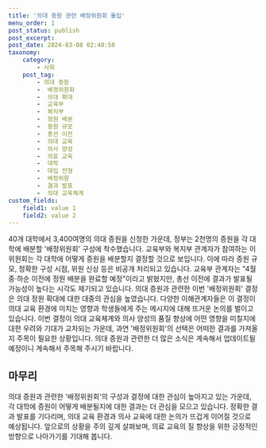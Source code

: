 ```yaml
---
title: '의대 증원 관련 배정위원회 돌입'
menu_order: 1
post_status: publish
post_excerpt: 
post_date: 2024-03-08 02:48:50
taxonomy:
    category:
        - 사회
    post_tag:
        - 의대 증원
        -  배정위원회
        -  의대 확대
        -  교육부
        -  복지부
        -  정원 배분
        -  증원 규모
        -  총선 이전
        -  의대 교육
        -  의사 양성
        -  의료 교육
        -  대학
        -  대입 전형
        -  배정위원
        -  결과 발표
        -  의대 교육체계
custom_fields:
    field1: value 1
    field2: value 2
---
```


40개 대학에서 3,400여명의 의대 증원을 신청한 가운데, 정부는 2천명의 증원을 각 대학에 배분할 '배정위원회' 구성에 착수했습니다. 교육부와 복지부 관계자가 참여하는 이 위원회는 각 대학에 어떻게 증원을 배분할지 결정할 것으로 보입니다. 이에 따라 증원 규모, 정확한 구성 시점, 위원 신상 등은 비공개 처리되고 있습니다.
교육부 관계자는 "4월 중·하순 이전에 정원 배분을 완료할 예정"이라고 밝혔지만, 총선 이전에 결과가 발표될 가능성이 높다는 시각도 제기되고 있습니다.
의대 증원과 관련한 이번 '배정위원회' 결정은 의대 정원 확대에 대한 대중의 관심을 높였습니다. 다양한 이해관계자들은 이 결정이 의대 교육 환경에 미치는 영향과 학생들에게 주는 메시지에 대해 뜨거운 논의를 벌이고 있습니다.
이번 결정이 의대 교육체계와 의사 양성의 품질 향상에 어떤 영향을 미칠지에 대한 우려와 기대가 교차되는 가운데, 과연 '배정위원회'의 선택은 어떠한 결과를 가져올지 주목이 필요한 상황입니다.
의대 증원과 관련한 더 많은 소식은 계속해서 업데이트될 예정이니 계속해서 주목해 주시기 바랍니다.
## 마무리
의대 증원과 관련한 '배정위원회'의 구성과 결정에 대한 관심이 높아지고 있는 가운데, 각 대학에 증원이 어떻게 배분될지에 대한 결과는 더 관심을 모으고 있습니다. 정확한 결과 발표를 기다리며, 의대 교육 환경과 의사 교육에 대한 논의가 뜨겁게 이어질 것으로 예상됩니다. 앞으로의 상황을 주의 깊게 살펴보며, 의료 교육의 질 향상을 위한 긍정적인 방향으로 나아가기를 기대해 봅니다.
